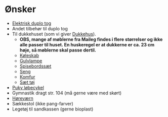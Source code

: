 # Ønsker

- [Elektrisk duplo tog](https://www.lego.com/da-dk/product/steam-train-10874)
- Andet tilbehør til duplo tog
- Til dukkehuset (som vi giver [Dukkehus](https://www.detsoedehjem.dk/maileg/4242-dukkehus-house-of-miniature-dollhouse.html)).
  - __OBS, mange af møblerne fra Maileg findes i flere størrelser og ikke alle passer til huset. En huskeregel er at dukkerne er ca. 23 cm høje, så møblerne skal passe dertil.__
  - [Køleskab](https://luksusbaby.dk/shop/maileg-koeleskab-mint-345526p.html)
  - [Gulvlampe](https://www.lirumlarumleg.dk/products/maileg-dukketilbehor-miniature-gulvlampe)
  - [Spisebordssæt](https://www.illumsbolighus.dk/boern/legetoej/toejdyr-og-dukker/dukker-og-tilbehoer/spisebordssaet-med-2-stole-901665122.html)
  - [Seng](https://mikkla.dk/maileg-dukkehus-tilbehor-seng-i-trae-til-mini-kanin-og-mus-rosa.html)
  - [Komfur](https://www.karrusella.dk/legetoej-spil/9731/maileg-komfur-metal)
  - [Sæt tøj](https://mikkla.dk/maileg-mini-bunny-kanin-size-1-smart-shortsaet.html)
- [Puky løbecykel](https://cykelshoppen.dk/lobecykel/puky-lr-1l-br-fra-90-cm-lobecykel-red)
- Gymnastik dragt str. 104 (må gerne være med skørt)
- [Høreværn](https://www.denintelligentekrop.dk/banz-hoerevaern-2-10-aar-moenstret)
- Sækkestol (ikke pang-farver)
- Legetøj til sandkassen (gerne bioplast)
